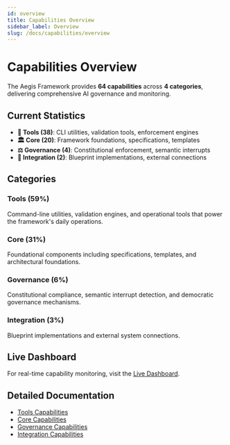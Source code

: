 ```yaml
---
id: overview
title: Capabilities Overview
sidebar_label: Overview
slug: /docs/capabilities/overview
---
```


# Capabilities Overview

The Aegis Framework provides **64 capabilities** across **4 categories**, delivering comprehensive AI governance and monitoring.

## Current Statistics

- **🔧 Tools (38)**: CLI utilities, validation tools, enforcement engines
- **🏛️ Core (20)**: Framework foundations, specifications, templates  
- **⚖️ Governance (4)**: Constitutional enforcement, semantic interrupts
- **🔗 Integration (2)**: Blueprint implementations, external connections

## Categories

### Tools (59%)
Command-line utilities, validation engines, and operational tools that power the framework's daily operations.

### Core (31%)
Foundational components including specifications, templates, and architectural foundations.

### Governance (6%)
Constitutional compliance, semantic interrupt detection, and democratic governance mechanisms.

### Integration (3%)
Blueprint implementations and external system connections.

## Live Dashboard

For real-time capability monitoring, visit the [Live Dashboard](/dashboard).

## Detailed Documentation

- [Tools Capabilities](./tools)
- [Core Capabilities](./core)
- [Governance Capabilities](./governance)
- [Integration Capabilities](./integration)
